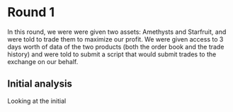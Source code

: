 # Round 1

In this round, we were were given two assets: Amethysts and Starfruit, and were told to trade them to maximize our profit. We were given access to 3 days worth of data of the two products (both the order book and the trade history) and were told to submit a script that would submit trades to the exchange on our behalf.

## Initial analysis

Looking at the initial